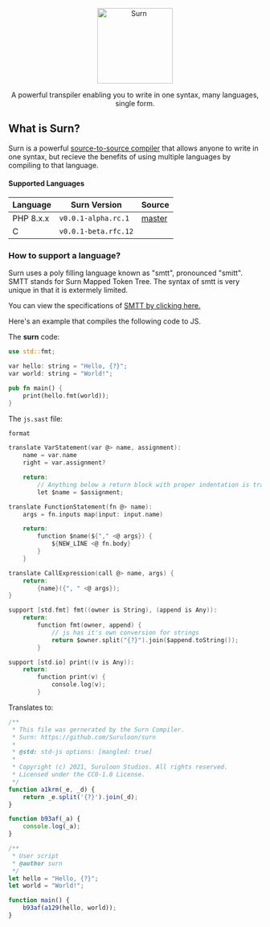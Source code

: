 <div align="center">
     <p>
          <img width="150" alt="Surn" src="https://i.imgur.com/OEPbt6V.png">
     </p>
     <p>
          <p>
            A powerful transpiler enabling you to write in one syntax, many languages, single form.
            </p>
     </p>
</div>

## What is Surn?

Surn is a powerful [source-to-source compiler](https://en.wikipedia.org/wiki/Source-to-source_compiler) that allows anyone to write in one syntax, but recieve the benefits of using multiple languages by compiling to that language.

#### Supported Languages

| Language  | Surn Version         | Source     |
| --------- | -------------------- | ---------- |
| PHP 8.x.x | `v0.0.1-alpha.rc.1`  | [master]() |
| C         | `v0.0.1-beta.rfc.12` |            |

### How to support a language?

Surn uses a poly filling language known as "smtt", pronounced "smitt". SMTT stands for Surn Mapped Token Tree. The syntax of smtt is very unique in that it is extermely limited.



You can view the specifications of [SMTT by clicking here.](/docs/smtt/README.md)

Here's an example that compiles the following code to JS.

The **surn** code:

```rust
use std::fmt;

var hello: string = "Hello, {?}";
var world: string = "World!";

pub fn main() {
    print(hello.fmt(world));   
}
```

The `js.sast` file:

```c
format

translate VarStatement(var @> name, assignment):
    name = var.name
    right = var.assignment?

    return:
        // Anything below a return block with proper indentation is translated
        let $name = $assignment;

translate FunctionStatement(fn @> name):
    args = fn.inputs map(input: input.name)

    return:
        function $name(${"," <@ args}) {
            ${NEW_LINE <@ fn.body}
        }
    }

translate CallExpression(call @> name, args) {
    return:
        {name}({", " <@ args});
}

support [std.fmt] fmt((owner is String), (append is Any)):
    return:
        function fmt(owner, append) {
            // js has it's own conversion for strings
            return $owner.split("{?}").join($append.toString());
        }

support [std.io] print((v is Any)):
    return:
        function print(v) {
            console.log(v);
        }
```

Translates to:

```js
/**
 * This file was gernerated by the Surn Compiler.
 * Surn: https://github.com/Suruloon/surn
 *
 * @std: std-js options: [mangled: true]
 *
 * Copyright (c) 2021, Suruloon Studios. All rights reserved.
 * Licensed under the CC0-1.0 License.
 */
function a1krm(_e, _d) {
    return _e.split('{?}').join(_d);
}

function b93af(_a) {
    console.log(_a);
}

/**
 * User script
 * @author surn
 */
let hello = "Hello, {?}";
let world = "World!";

function main() {
    b93af(a129(hello, world));
}
```
